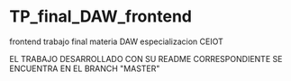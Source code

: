 # TP_final_DAW_frontend
frontend trabajo final materia DAW especializacion CEIOT

EL TRABAJO DESARROLLADO CON SU README CORRESPONDIENTE SE ENCUENTRA EN EL BRANCH "MASTER"

